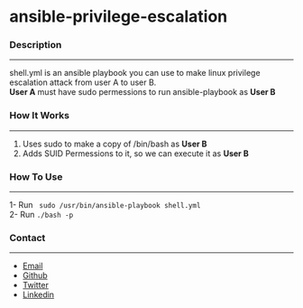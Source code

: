 # ansible-privilege-escalation

### Description
---

shell.yml is an ansible playbook you can use to make linux privilege escalation attack from user A to user B.\
**User A** must have sudo permessions to run ansible-playbook as **User B**

### How It Works 
---

1. Uses sudo to make a copy of /bin/bash as **User B**
2. Adds SUID Permessions to it, so we can execute it as **User B**

### How To Use
---

1- Run ``` sudo /usr/bin/ansible-playbook shell.yml```\
2- Run ```./bash -p```


### Contact
---
- [Email](mailto:hello@iamnasef.com)
- [Github](https://github.com/iamnasef)
- [Twitter](https://twitter.com/iamnasef)
- [Linkedin](https://www.linkedin.com/in/iamnasef/)
